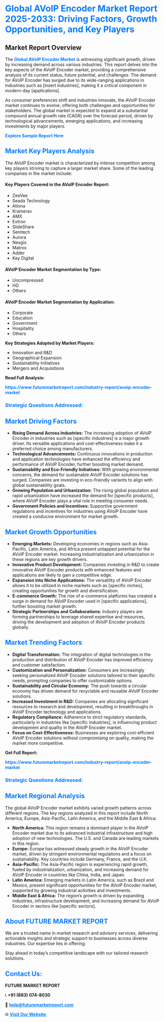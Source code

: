 <h1 style="color: #007BFF;">Global AVoIP Encoder Market Report 2025-2033: Driving Factors, Growth Opportunities, and Key Players</h1>

<section id="overview">
<h2>Market Report Overview</h2>
<p>The <a href="https://www.futuremarketreport.com/industry-report/avoip-encoder-market" style="color: #007BFF; text-decoration: none;"><strong>Global AVoIP Encoder Market</strong></a> is witnessing significant growth, driven by increasing demand across various industries. This report delves into the key aspects of the AVoIP Encoder market, providing a comprehensive analysis of its current status, future potential, and challenges. The demand for AVoIP Encoder has surged due to its wide-ranging applications in industries such as [insert industries], making it a critical component in modern-day [applications].</p>
<p>As consumer preferences shift and industries innovate, the AVoIP Encoder market continues to evolve, offering both challenges and opportunities for stakeholders. The global market is expected to expand at a substantial compound annual growth rate (CAGR) over the forecast period, driven by technological advancements, emerging applications, and increasing investments by major players.</p>
</section>

<section id="overview">
<p><a href="https://www.futuremarketreport.com/request-sample/reportId=76001" style="color: #007BFF; text-decoration: none;"><strong>Explore Sample Report Here</strong></a></p>
</section>

<section id="key-players">
<h2 style="color: #007BFF;">Market Key Players Analysis</h2>
<p>The AVoIP Encoder market is characterized by intense competition among key players striving to capture a larger market share. Some of the leading companies in the market include:</p>
<h4>Key Players Covered in the AVoIP Encoder Report:</h4>
<ul><li>ZeeVee</li><li>Seada Technology</li><li>Atlona</li><li>Kramerav</li><li>AMX</li><li>Extron</li><li>SlideShare</li><li>Semtech</li><li>Aurora</li><li>Nexgio</li><li>Matrox</li><li>Adder</li><li>Key Digital</li></ul>
<h4>AVoIP Encoder Market Segmentation by Type:</h4>
<ul><li>Uncompressed</li><li>HD</li><li>Others</li></ul>

<h4>AVoIP Encoder Market Segmentation by Application:</h4>
<ul><li>Corporate</li><li>Education</li><li>Government</li><li>Hospitality</li><li>Others</li></ul>
<p><strong>Key Strategies Adopted by Market Players:</strong></p>
<ul>
<li>Innovation and R&D</li>
<li>Geographical Expansion</li>
<li>Sustainability Initiatives</li>
<li>Mergers and Acquisitions</li>
</ul>
</section>

<section>
<p><strong>Read Full Analysis: </strong></p><a href="https://www.futuremarketreport.com/industry-report/avoip-encoder-market" style="color: #007BFF; text-decoration: none;"><strong>https://www.futuremarketreport.com/industry-report/avoip-encoder-market</strong></a>
<h3 style="color: #007BFF;">Strategic Questions Addressed:</h3>
</section>

<section id="driving-factors">
<h2 style="color: #007BFF;">Market Driving Factors</h2>
<ul>
<li><strong>Rising Demand Across Industries:</strong> The increasing adoption of AVoIP Encoder in industries such as [specific industries] is a major growth driver. Its versatile applications and cost-effectiveness make it a preferred choice among manufacturers.</li>
<li><strong>Technological Advancements:</strong> Continuous innovations in production and application technologies have enhanced the efficiency and performance of AVoIP Encoder, further boosting market demand.</li>
<li><strong>Sustainability and Eco-Friendly Initiatives:</strong> With growing environmental concerns, the demand for sustainable AVoIP Encoder solutions has surged. Companies are investing in eco-friendly variants to align with global sustainability goals.</li>
<li><strong>Growing Population and Urbanization:</strong> The rising global population and rapid urbanization have increased the demand for [specific products], where AVoIP Encoder plays a vital role in meeting consumer needs.</li>
<li><strong>Government Policies and Incentives:</strong> Supportive government regulations and incentives for industries using AVoIP Encoder have created a conducive environment for market growth.</li>
</ul>
</section>

<section id="growth-opportunities">
<h2 style="color: #007BFF;">Market Growth Opportunities</h2>
<ul>
<li><strong>Emerging Markets:</strong> Developing economies in regions such as Asia-Pacific, Latin America, and Africa present untapped potential for the AVoIP Encoder market. Increasing industrialization and urbanization in these regions are key growth drivers.</li>
<li><strong>Innovative Product Development:</strong> Companies investing in R&D to create innovative AVoIP Encoder products with enhanced features and applications are likely to gain a competitive edge.</li>
<li><strong>Expansion into Niche Applications:</strong> The versatility of AVoIP Encoder allows it to be utilized in niche markets such as [specific niches], creating opportunities for growth and diversification.</li>
<li><strong>E-commerce Growth:</strong> The rise of e-commerce platforms has created a surge in demand for AVoIP Encoder used in [specific applications], further boosting market growth.</li>
<li><strong>Strategic Partnerships and Collaborations:</strong> Industry players are forming partnerships to leverage shared expertise and resources, driving the development and adoption of AVoIP Encoder products globally.</li>
</ul>
</section>

<section id="trending-factors">
<h2 style="color: #007BFF;">Market Trending Factors</h2>
<ul>
<li><strong>Digital Transformation:</strong> The integration of digital technologies in the production and distribution of AVoIP Encoder has improved efficiency and customer satisfaction.</li>
<li><strong>Customization and Personalization:</strong> Consumers are increasingly seeking personalized AVoIP Encoder solutions tailored to their specific needs, prompting companies to offer customizable options.</li>
<li><strong>Sustainability and Circular Economy:</strong> The push towards a circular economy has driven demand for recyclable and reusable AVoIP Encoder solutions.</li>
<li><strong>Increased Investment in R&D:</strong> Companies are allocating significant resources to research and development, resulting in breakthroughs in AVoIP Encoder technology and applications.</li>
<li><strong>Regulatory Compliance:</strong> Adherence to strict regulatory standards, particularly in industries like [specific industries], is influencing product development and quality in the AVoIP Encoder market.</li>
<li><strong>Focus on Cost-Effectiveness:</strong> Businesses are exploring cost-efficient AVoIP Encoder solutions without compromising on quality, making the market more competitive.</li>
</ul>
</section>

<section>
<p><strong>Get Full Report: </strong></p><a href="https://www.futuremarketreport.com/industry-report/avoip-encoder-market" style="color: #007BFF; text-decoration: none;"><strong>https://www.futuremarketreport.com/industry-report/avoip-encoder-market</strong></a>
<h3 style="color: #007BFF;">Strategic Questions Addressed:</h3>
</section>


<section id="regional-analysis">
<h2 style="color: #007BFF;">Market Regional Analysis</h2>
<p>The global AVoIP Encoder market exhibits varied growth patterns across different regions. The key regions analyzed in this report include North America, Europe, Asia-Pacific, Latin America, and the Middle East & Africa:</p>
<ul>
<li><strong>North America:</strong> This region remains a dominant player in the AVoIP Encoder market due to its advanced industrial infrastructure and high adoption of new technologies. The U.S. and Canada are leading markets in this region.</li>
<li><strong>Europe:</strong> Europe has witnessed steady growth in the AVoIP Encoder market, driven by stringent environmental regulations and a focus on sustainability. Key countries include Germany, France, and the U.K.</li>
<li><strong>Asia-Pacific:</strong> The Asia-Pacific region is experiencing rapid growth, fueled by industrialization, urbanization, and increasing demand for AVoIP Encoder in countries like China, India, and Japan.</li>
<li><strong>Latin America:</strong> Emerging markets in Latin America, such as Brazil and Mexico, present significant opportunities for the AVoIP Encoder market, supported by growing industrial activities and investments.</li>
<li><strong>Middle East & Africa:</strong> The region’s growth is driven by expanding industries, infrastructure development, and increasing demand for AVoIP Encoder in sectors like [specific sectors].</li>
</ul>
</section>

<footer>
<h2 style="color: #007BFF;">About FUTURE MARKET REPORT</h2>
<p>We are a trusted name in market research and advisory services, delivering actionable insights and strategic support to businesses across diverse industries. Our expertise lies in offering:</p>

<p>Stay ahead in today’s competitive landscape with our tailored research solutions.</p>

<h2 style="color: #007BFF;">Contact Us:</h2>
<p><strong>FUTURE MARKET REPORT</strong></p>
<p>📞 <strong>+91 (883) 074-8030</strong></p>
<p>📧 <strong><a href="mailto:help@futuremarketreport.com" style="color: #007BFF;">help@futuremarketreport.com</a></strong></p>
<p>🌐 <strong><a href="https://www.futuremarketreport.com/" style="color: #007BFF;">Visit Our Website</a></strong></p>
</footer>